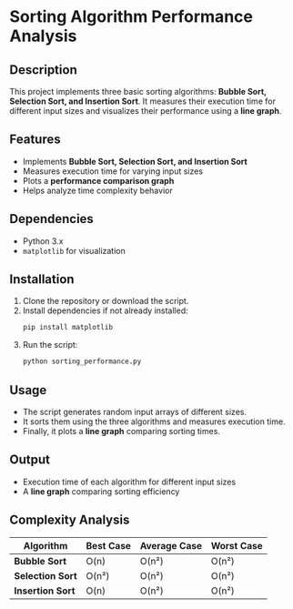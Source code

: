 # Sorting Algorithm Performance Analysis

## Description
This project implements three basic sorting algorithms: **Bubble Sort, Selection Sort, and Insertion Sort**. It measures their execution time for different input sizes and visualizes their performance using a **line graph**.

## Features
- Implements **Bubble Sort, Selection Sort, and Insertion Sort**
- Measures execution time for varying input sizes
- Plots a **performance comparison graph**
- Helps analyze time complexity behavior

## Dependencies
- Python 3.x
- `matplotlib` for visualization

## Installation
1. Clone the repository or download the script.
2. Install dependencies if not already installed:
   ```bash
   pip install matplotlib
   ```
3. Run the script:
   ```bash
   python sorting_performance.py
   ```

## Usage
- The script generates random input arrays of different sizes.
- It sorts them using the three algorithms and measures execution time.
- Finally, it plots a **line graph** comparing sorting times.

## Output
- Execution time of each algorithm for different input sizes
- A **line graph** comparing sorting efficiency

## Complexity Analysis
| Algorithm       | Best Case | Average Case | Worst Case |
|---------------|----------|--------------|------------|
| **Bubble Sort** | O(n) | O(n²) | O(n²) |
| **Selection Sort** | O(n²) | O(n²) | O(n²) |
| **Insertion Sort** | O(n) | O(n²) | O(n²) |



